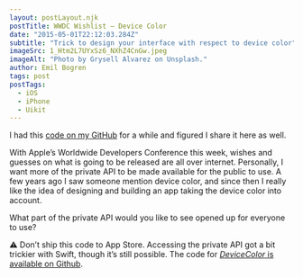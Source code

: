 ```yaml
---
layout: postLayout.njk
postTitle: WWDC Wishlist — Device Color
date: "2015-05-01T22:12:03.284Z"
subtitle: "Trick to design your interface with respect to device color"
imageSrc: 1_Htm2L7UYxSz6_NXhZ4CnGw.jpeg
imageAlt: "Photo by Grysell Alvarez on Unsplash."
author: Emil Bogren
tags: post
postTags:
  - iOS
  - iPhone
  - Uikit
---
```


I had this [code on my GitHub](https://github.com/bogren/DeviceColor) for a while and figured I share it here as well.

With Apple’s Worldwide Developers Conference this week, wishes and guesses on what is going to be released
are all over internet. Personally, I want more of the private API to be made available for the public
to use. A few years ago I saw someone mention device color, and since then I really like the idea of
designing and building an app taking the device color into account.

What part of the private API would you like to see opened up for everyone to use?

⚠️ Don’t ship this code to App Store. Accessing the private API got a bit trickier with Swift, though it’s still possible. The code for [*DeviceColor* is available on Github](https://github.com/bogren/DeviceColor).
